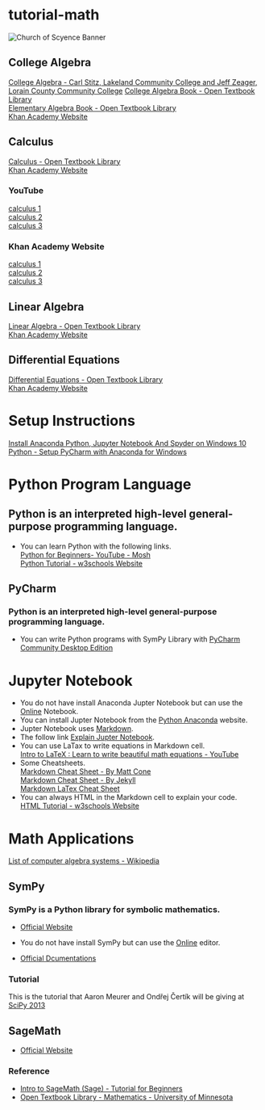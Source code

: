# tutorial-math

<img src="https://github.com/johnnycowboy3033/resources/blob/main/banners/banner-galileo-galilei.png" alt="Church of Scyence Banner">

## College Algebra 
[College Algebra - Carl Stitz, Lakeland Community College and Jeff Zeager, Lorain County Community College](https://open.umn.edu/opentextbooks/textbooks/college-algebra) 
[College Algebra Book - Open Textbook Library](https://open.umn.edu/opentextbooks/textbooks/college-algebra-2015)             
[Elementary Algebra Book - Open Textbook Library](https://open.umn.edu/opentextbooks/textbooks/13)      
[Khan Academy Website](https://www.khanacademy.org/math/algebra-home)   

## Calculus
[Calculus - Open Textbook Library](https://open.umn.edu/opentextbooks/textbooks/calculus)        
[Khan Academy Website](https://www.khanacademy.org/math/ap-calculus-ab) 

### YouTube
[calculus 1](https://www.youtube.com/watch?v=HfACrKJ_Y2w)    
[calculus 2](https://www.youtube.com/watch?v=7gigNsz4Oe8)     
[calculus 3](https://www.youtube.com/watch?v=tGVnBAHLApA&list=PLDesaqWTN6ESk16YRmzuJ8f6-rnuy0Ry7)     

### Khan Academy Website
[calculus 1](https://www.khanacademy.org/math/calculus-1)   
[calculus 2](https://www.khanacademy.org/math/calculus-2)   
[calculus 3](https://www.khanacademy.org/math/multivariable-calculus)  

## Linear Algebra
[Linear Algebra - Open Textbook Library](https://open.umn.edu/opentextbooks/textbooks/linear-algebra)        
[Khan Academy Website](https://www.khanacademy.org/math/linear-algebra) 

## Differential Equations
[Differential Equations - Open Textbook Library](https://open.umn.edu/opentextbooks/textbooks/elementary-differential-equations-with-boundary-value-problems)        
[Khan Academy Website](https://www.khanacademy.org/math/differential-equations) 

# Setup Instructions
[Install Anaconda Python, Jupyter Notebook And Spyder on Windows 10](https://www.youtube.com/watch?v=5mDYijMfSzs)        
[Python - Setup PyCharm with Anaconda for Windows](https://www.youtube.com/watch?v=e53lRPmWrMI)  


# Python Program Language 
## Python is an interpreted high-level general-purpose programming language.        
* You can learn Python with the following links.      
[Python for Beginners- YouTube - Mosh](https://www.youtube.com/watch?v=_uQrJ0TkZlc)               
[Python Tutorial - w3schools Website](https://www.w3schools.com/python/) 

## PyCharm 
### Python is an interpreted high-level general-purpose programming language. 
* You can write Python programs with SymPy Library with [PyCharm Community Desktop Edition ](https://www.jetbrains.com/pycharm/download/#section=windows)  

# Jupyter Notebook 
* You do not have install Anaconda Jupter Notebook but can use the [Online](https://jupyter.org/try) Notebook.   
* You can install Jupter Notebook from the [Python Anaconda](https://www.anaconda.com/products/individual) website. 
* Jupter Notebook uses [Markdown](https://www.youtube.com/watch?v=bTVIMt3XllM).
* The follow link [Explain Jupter Notebook](https://www.youtube.com/watch?v=HW29067qVWk).
* You can use LaTax to write equations in Markdown cell.     
  [Intro to LaTeX : Learn to write beautiful math equations - YouTube](https://www.youtube.com/watch?v=Jp0lPj2-DQA&t=39s)  
* Some Cheatsheets.           
[Markdown Cheat Sheet - By Matt Cone](https://www.markdownguide.org/basic-syntax/)       
[Markdown Cheat Sheet - By Jekyll](https://itopaloglu83.github.io/Jekyll-Markdown-Cheat-Sheet/)       
[Markdown LaTex Cheat Sheet](https://kapeli.com/cheat_sheets/LaTeX_Math_Symbols.docset/Contents/Resources/Documents/index)  
* You can always HTML in the Markdown cell to explain your code.      
[HTML Tutorial - w3schools Website](https://www.w3schools.com/html/)      

# Math Applications

[List of computer algebra systems - Wikipedia](https://en.wikipedia.org/wiki/List_of_computer_algebra_systems)           

## SymPy 
### SymPy is a Python library for symbolic mathematics. 
* [Official Website](https://www.sympy.org/en/index.html)

* You do not have install SymPy but can use the [Online](https://live.sympy.org/) editor.   
* [Official Dcumentations](https://docs.sympy.org/dev/index.html)    

### Tutorial 
This is the tutorial that Aaron Meurer and Ondřej Čertík will be giving at [SciPy 2013](http://certik.github.io/scipy-2013-tutorial/html/index.html)

## SageMath

* [Official Website](https://www.sagemath.org/)    

### Reference 
* [Intro to SageMath (Sage) - Tutorial for Beginners](https://www.youtube.com/watch?v=Cb2E0bznd-w)
* [Open Textbook Library - Mathematics - University of Minnesota ](https://open.umn.edu/opentextbooks/subjects/mathematics)     



